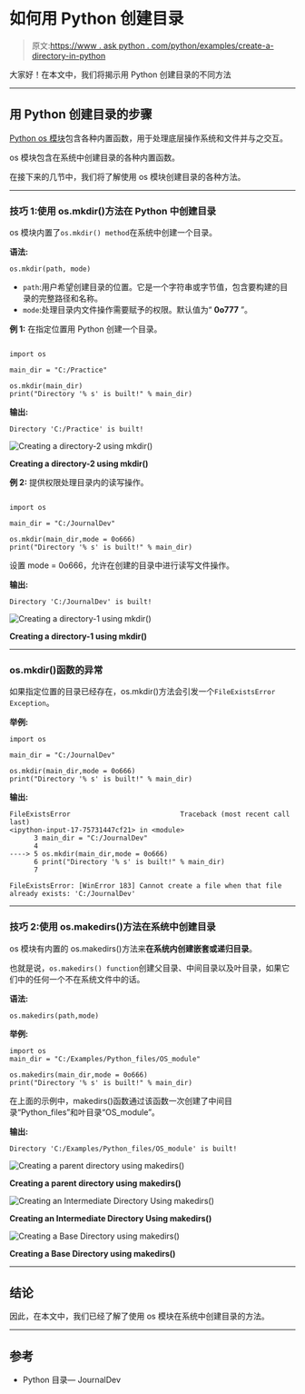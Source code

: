 # 如何用 Python 创建目录

> 原文:[https://www . ask python . com/python/examples/create-a-directory-in-python](https://www.askpython.com/python/examples/create-a-directory-in-python)

大家好！在本文中，我们将揭示用 Python 创建目录的不同方法

* * *

## 用 Python 创建目录的步骤

[Python os 模块](https://www.askpython.com/python-modules/python-os-module-10-must-know-functions)包含各种内置函数，用于处理底层操作系统和文件并与之交互。

os 模块包含在系统中创建目录的各种内置函数。

在接下来的几节中，我们将了解使用 os 模块创建目录的各种方法。

* * *

### 技巧 1:使用 os.mkdir()方法在 Python 中创建目录

os 模块内置了`os.mkdir() method`在系统中创建一个目录。

**语法:**

```
os.mkdir(path, mode)

```

*   `path`:用户希望创建目录的位置。它是一个字符串或字节值，包含要构建的目录的完整路径和名称。
*   `mode`:处理目录内文件操作需要赋予的权限。默认值为“ **0o777** ”。

**例 1:** 在指定位置用 Python 创建一个目录。

```

import os 

main_dir = "C:/Practice"

os.mkdir(main_dir) 
print("Directory '% s' is built!" % main_dir) 

```

**输出:**

```
Directory 'C:/Practice' is built!

```

![Creating a directory-2 using mkdir()](../Images/e7f28b24c5d233d4c7bd446e795d916c.png)

**Creating a directory-2 using mkdir()**

**例 2:** 提供权限处理目录内的读写操作。

```

import os 

main_dir = "C:/JournalDev"

os.mkdir(main_dir,mode = 0o666) 
print("Directory '% s' is built!" % main_dir) 

```

设置 mode = 0o666，允许在创建的目录中进行读写文件操作。

**输出:**

```
Directory 'C:/JournalDev' is built!

```

![Creating a directory-1 using mkdir()](../Images/9b6ea789b8cc72e62915d0fd0ff1830a.png)

**Creating a directory-1 using mkdir()**

* * *

### os.mkdir()函数的异常

如果指定位置的目录已经存在，os.mkdir()方法会引发一个`FileExistsError Exception`。

**举例:**

```
import os 

main_dir = "C:/JournalDev"

os.mkdir(main_dir,mode = 0o666) 
print("Directory '% s' is built!" % main_dir) 

```

**输出:**

```
FileExistsError                           Traceback (most recent call last)
<ipython-input-17-75731447cf21> in <module>
      3 main_dir = "C:/JournalDev"
      4 
----> 5 os.mkdir(main_dir,mode = 0o666)
      6 print("Directory '% s' is built!" % main_dir)
      7 

FileExistsError: [WinError 183] Cannot create a file when that file already exists: 'C:/JournalDev'

```

* * *

### 技巧 2:使用 os.makedirs()方法在系统中创建目录

os 模块有内置的 os.makedirs()方法来**在系统内创建嵌套或递归目录**。

也就是说，`os.makedirs() function`创建父目录、中间目录以及叶目录，如果它们中的任何一个不在系统文件中的话。

**语法:**

```
os.makedirs(path,mode)

```

**举例:**

```
import os 
main_dir = "C:/Examples/Python_files/OS_module"

os.makedirs(main_dir,mode = 0o666) 
print("Directory '% s' is built!" % main_dir) 

```

在上面的示例中，makedirs()函数通过该函数一次创建了中间目录“Python_files”和叶目录“OS_module”。

**输出:**

```
Directory 'C:/Examples/Python_files/OS_module' is built!

```

![Creating a parent directory using makedirs()](../Images/11546e92f1df7b9baa91f58f71fbee96.png)

**Creating a parent directory using makedirs()**

![Creating an Intermediate Directory Using makedirs()](../Images/62e024ad7c9f9e6f05433afc6bd0c2b7.png)

**Creating an Intermediate Directory Using makedirs()**

![Creating a Base Directory using makedirs()](../Images/f5881fb30e78377af75dd47cfeadc464.png)

**Creating a Base Directory using makedirs()**

* * *

## 结论

因此，在本文中，我们已经了解了使用 os 模块在系统中创建目录的方法。

* * *

## 参考

*   Python 目录— JournalDev